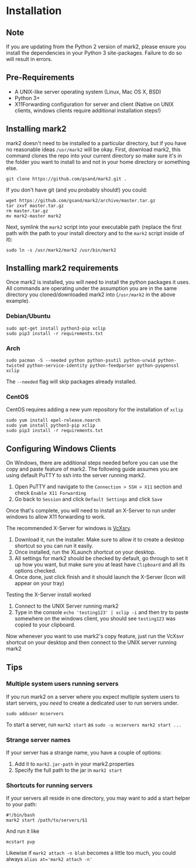 # Installation

## Note

If you are updating from the Python 2 version of mark2, please ensure you install the dependencies in your Python 3 site-packages. Failure to do so will result in errors.

## Pre-Requirements

* A UNIX-like server operating system (Linux, Mac OS X, BSD)
* Python 3+
* X11Forwarding configuration for server and client (Native on UNIX clients, windows clients require additional installation steps!)

## Installing mark2

mark2 doesn't need to be installed to a particular directory, but if you have no reasonable ideas `/usr/mark2` will be
okay. First, download mark2, this command clones the repo into your current directory so make sure it's in the folder you want to install to and not in your home directory or something else.

    git clone https://github.com/gsand/mark2.git .

If you don't have git (and you probably should!) you could:

    wget https://github.com/gsand/mark2/archive/master.tar.gz
    tar zxvf master.tar.gz
    rm master.tar.gz
    mv mark2-master mark2

Next, symlink the `mark2` script into your executable path (replace the first path with the path to your install directory and to the `mark2` script inside of it):

    sudo ln -s /usr/mark2/mark2 /usr/bin/mark2

## Installing mark2 requirements

Once mark2 is installed, you will need to install the python packages it uses. All commands are operating under the assumption you are in the same directory you cloned/downloaded mark2 into (`/usr/mark2` in the above example).

### Debian/Ubuntu

    sudo apt-get install python3-pip xclip
    sudo pip3 install -r requirements.txt

### Arch

    sudo pacman -S --needed python python-psutil python-urwid python-twisted python-service-identity python-feedparser python-pyopenssl xclip

The `--needed` flag will skip packages already installed.

### CentOS

CentOS requires adding a new yum repository for the installation of `xclip`

    sudo yum install epel-release.noarch
    sudo yum install python3-pip xclip
    sudo pip3 install -r requirements.txt

## Configuring Windows Clients

On Windows, there are additional steps needed before you can use the copy and paste feature of mark2. The following guide assumes you are using default PuTTY to ssh into the server running mark2.

1. Open PuTTY and navigate to the `Connection > SSH > X11` section and check `Enable X11 Forwarding`
2. Go back to `Session` and click `Default Settings` and click `Save`

Once that's complete, you will need to install an X-Server to run under windows to allow X11 forwarding to work.

The recommended X-Server for windows is [VcXsrv](https://sourceforge.net/projects/vcxsrv/).

1. Download it, run the installer. Make sure to allow it to create a desktop shortcut so you can run it easily.
2. Once installed, run the XLaunch shortcut on your desktop.
3. All settings for mark2 should be checked by default, go through to set it up how you want, but make sure you at least have `Clipboard` and all its options checked.
4. Once done, just click finish and it should launch the X-Server (Icon will appear on your tray)

Testing the X-Server install worked

1. Connect to the UNIX Server running mark2
2. Type in the console `echo 'testing123' | xclip -i` and then try to paste somewhere on the windows client, you should see `testing123` was copied to your clipboard.

Now whenever you want to use mark2's copy feature, just run the VcXsvr shortcut on your desktop and then connect to the UNIX server running mark2

## Tips

### Multiple system users running servers

If you run mark2 on a server where you expect multiple system users to start servers, you *need* to create a dedicated
user to run servers under.

    sudo adduser mcservers

To start a server, run `mark2 start` as `sudo -u mcservers mark2 start ...`

### Strange server names

If your server has a strange name, you have a couple of options:

1. Add it to `mark2.jar-path` in your mark2.properties
2. Specify the full path to the jar in `mark2 start`

### Shortcuts for running servers

If your servers all reside in one directory, you may want to add a start
helper to your path:

    #!/bin/bash
    mark2 start /path/to/servers/$1

And run it like

    mcstart pvp

Likewise if `mark2 attach -n blah` becomes a little too much, you could always
`alias at='mark2 attach -n'`
